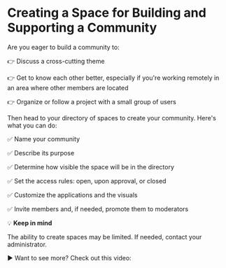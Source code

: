 # Creating a Space for Building and Supporting a Community

&#x20;Are you eager to build a community to:

👉 Discuss a cross-cutting theme&#x20;

👉 Get to know each other better, especially if you're working remotely in an area where other members are located&#x20;

👉 Organize or follow a project with a small group of users



Then head to your directory of spaces to create your community. Here's what you can do:

&#x20;✅ Name your community&#x20;

✅ Describe its purpose&#x20;

✅ Determine how visible the space will be in the directory&#x20;

✅ Set the access rules: open, upon approval, or closed&#x20;

✅ Customize the applications and the visuals&#x20;

✅ Invite members and, if needed, promote them to moderators



💡 **Keep in mind**&#x20;

The ability to create spaces may be limited. If needed, contact your administrator.&#x20;



▶ Want to see more? Check out this video:
